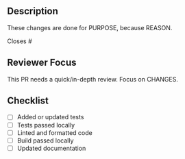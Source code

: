 ## Description

These changes are done for PURPOSE, because REASON.

Closes #

## Reviewer Focus

<!-- Select quick/in-depth as necessary -->
This PR needs a quick/in-depth review. Focus on CHANGES.

## Checklist

- [ ] Added or updated tests
- [ ] Tests passed locally
- [ ] Linted and formatted code
- [ ] Build passed locally
- [ ] Updated documentation 

